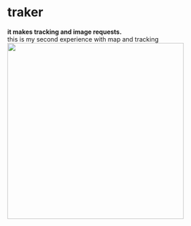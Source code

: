 # traker
<b>it makes tracking and image requests.</b><br/>
this is my second experience with map and tracking
<Image width=400 src="https://dl.dropboxusercontent.com/s/8uekehfeu43bw9j/Screenshot_2015-10-18-13-27-37.png?dl=0" />

